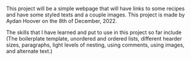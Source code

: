 This project will be a simple webpage that will have links to some recipes and have some styled texts and a couple images.
This project is made by Aydan Hoover on the 8th of December, 2022.

The skills that I have learned and put to use in this project so far include (The boilerplate template, unordered and ordered lists, different hearder sizes, paragraphs, light levels of nesting, using comments, using images, and alternate text.)
